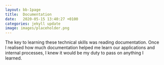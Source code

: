 ```yaml
---
layout: bb-1page
title:  Documentation
date:   2020-05-15 13:40:27 +0100
categories: jekyll update
image: images/placeholder.png
---
```

The key to learning these technical skills was reading documentation. Once I realised how much documentation helped me learn our applications and internal processes, I knew it would be my duty to pass on anything I learned.



